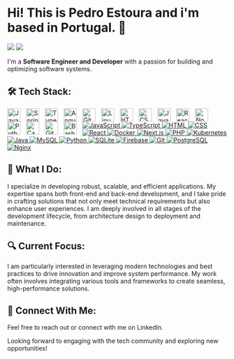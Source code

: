 # Hi! This is Pedro Estoura and i'm based in Portugal. 👋 

<p align="left">
<a href="https://www.linkedin.com/in/pedroestoura"><img src="https://img.shields.io/badge/-Pedro%20Estoura-0077B5?style=flat&logo=Linkedin&logoColor=white"/></a>
<a href="mailto:pedro.estoura@gmail.com"><img src="https://img.shields.io/badge/-pedro.estoura@gmail.com-D14836?style=flat&logo=Gmail&logoColor=white"/></a>
</p>

I'm a **Software Engineer and Developer** with a passion for building and optimizing software systems.

## 🛠 Tech Stack:
<p align="left">
  <img align="left" alt="Java" width="30px" style="padding-right:10px;" src="https://cdn.jsdelivr.net/gh/devicons/devicon/icons/java/java-original.svg"/>
<img align="left" alt="Spring" width="30px" style="padding-right:10px;" src="https://cdn.jsdelivr.net/gh/devicons/devicon/icons/spring/spring-original.svg" />
<img align="left" alt="TypeScript" width="30px" style="padding-right:10px;" src="https://cdn.jsdelivr.net/gh/devicons/devicon/icons/typescript/typescript-plain.svg" />
<img align="left" alt="Angular" width="30px" style="padding-right:10px;" src="https://cdn.jsdelivr.net/gh/devicons/devicon/icons/angularjs/angularjs-plain.svg" />
<img align="left" alt="Git" width="30px" style="padding-right:10px;" src="https://cdn.jsdelivr.net/gh/devicons/devicon/icons/git/git-original.svg" />
<img align="left" alt="Linux" width="30px" style="padding-right:10px;" src="https://cdn.jsdelivr.net/gh/devicons/devicon/icons/linux/linux-original.svg" />
<img align="left" alt="HTML" width="30px" style="padding-right:10px;" src="https://cdn.jsdelivr.net/gh/devicons/devicon/icons/html5/html5-plain.svg" />
<img align="left" alt="CSS" width="30px" style="padding-right:10px;" src="https://cdn.jsdelivr.net/gh/devicons/devicon/icons/css3/css3-plain.svg" />
<img align="left" alt="JavaScript" width="30px" style="padding-right:10px;" src="https://cdn.jsdelivr.net/gh/devicons/devicon/icons/javascript/javascript-plain.svg" />
<img align="left" alt="React" width="30px" style="padding-right:10px;" src="https://cdn.jsdelivr.net/gh/devicons/devicon/icons/react/react-original.svg" />
<img align="left" alt="NodeJS" width="30px" style="padding-right:10px;" src="https://cdn.jsdelivr.net/gh/devicons/devicon/icons/nodejs/nodejs-original.svg" />
<img align="left" alt="Python" width="30px" style="padding-right:10px;" src="https://cdn.jsdelivr.net/gh/devicons/devicon/icons/python/python-plain.svg" />
<img align="left" alt="C++" width="30px" style="padding-right:10px;" src="https://cdn.jsdelivr.net/gh/devicons/devicon/icons/cplusplus/cplusplus-line.svg" />
<img align="left" alt="GitHub" width="30px" style="padding-right:10px;" src="https://cdn.jsdelivr.net/gh/devicons/devicon/icons/github/github-original.svg" />
<img align="left" alt="Bash" width="30px" style="padding-right:10px;" src="https://cdn.jsdelivr.net/gh/devicons/devicon/icons/bash/bash-original.svg" />
<a href="https://www.javascript.com/">
  <img src="https://img.shields.io/badge/-JavaScript-05122A?style=flat&logo=javascript" alt="JavaScript" />
</a>
<a href="https://www.typescriptlang.org/">
  <img src="https://img.shields.io/badge/-TypeScript-05122A?style=flat&logo=TypeScript" alt="TypeScript" />
</a>
<a href="https://developer.mozilla.org/en-US/docs/Web/HTML">
  <img src="https://img.shields.io/badge/-HTML-05122A?style=flat&logo=HTML5" alt="HTML" />
</a>
<a href="https://developer.mozilla.org/en-US/docs/Web/CSS">
  <img src="https://img.shields.io/badge/-CSS-05122A?style=flat&logo=CSS3&logoColor=1572B6" alt="CSS" />
</a>
<a href="https://reactjs.org/">
  <img src="https://img.shields.io/badge/-React-05122A?style=flat&logo=React" alt="React" />
</a>
<a href="https://www.docker.com/">
  <img src="https://img.shields.io/badge/-Docker-05122A?style=flat&logo=docker" alt="Docker" />
</a>
<a href="https://nextjs.org/">
  <img src="https://img.shields.io/badge/-Next.js-05122A?style=flat&logo=next.js" alt="Next.js" />
</a>
<a href="https://www.php.net/">
  <img src="https://img.shields.io/badge/-PHP-05122A?style=flat&logo=PHP" alt="PHP" />
</a>
<a href="https://kubernetes.io/">
  <img src="https://img.shields.io/badge/-Kubernetes-05122A?style=flat&logo=kubernetes" alt="Kubernetes" />
</a>
<a href="https://www.java.com/">
  <img src="https://img.shields.io/badge/-Java-EF2D5E?style=flat&logo=java" alt="Java" />
</a>
<a href="https://www.mysql.com/">
  <img src="https://img.shields.io/badge/-MySQL-05122A?style=flat&logo=mysql" alt="MySQL" />
</a>
<a href="https://www.python.org/">
  <img src="https://img.shields.io/badge/-Python-05122A?style=flat&logo=python" alt="Python" />
</a>
<a href="https://www.sqlite.org/">
  <img src="https://img.shields.io/badge/-sqlite-05122A?style=flat&logo=sqlite" alt="SQLite" />
</a>
<a href="https://firebase.google.com/">
  <img src="https://img.shields.io/badge/-Firebase-05122A?style=flat&logo=firebase" alt="Firebase" />
</a>
<a href="https://git-scm.com/">
  <img src="https://img.shields.io/badge/-Git-05122A?style=flat&logo=git" alt="Git" />
</a>
<a href="https://www.postgresql.org/">
  <img src="https://img.shields.io/badge/-PostgreSQL-05122A?style=flat&logo=postgresql" alt="PostgreSQL" />
</a>
<a href="https://nginx.org/">
  <img src="https://img.shields.io/badge/-Nginx-05122A?style=flat&logo=nginx" alt="Nginx" />
</a>

## 🌟 What I Do: 
I specialize in developing robust, scalable, and efficient applications. My expertise spans both front-end and back-end development, and I take pride in crafting solutions that not only meet technical requirements but also enhance user experiences. I am deeply involved in all stages of the development lifecycle, from architecture design to deployment and maintenance.

## 🔍 Current Focus: 
I am particularly interested in leveraging modern technologies and best practices to drive innovation and improve system performance. My work often involves integrating various tools and frameworks to create seamless, high-performance solutions.

## 🔗 Connect With Me: 
Feel free to reach out or connect with me on LinkedIn.

Looking forward to engaging with the tech community and exploring new opportunities!
</p>

